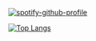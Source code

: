 [![spotify-github-profile](https://spotify-github-profile.vercel.app/api/view?uid=xj9qh7idao6wmsymzakf0mvey&cover_image=true&theme=novatorem&show_offline=false&background_color=121212&interchange=true&bar_color=0080ff&bar_color_cover=false)](https://github.com/kittinan/spotify-github-profile)

[![Top Langs](https://github-readme-stats.vercel.app/api/top-langs/?username=R216YU&layout=donut-vertica)](https://github.com/R216YU/github-readme-stats)
